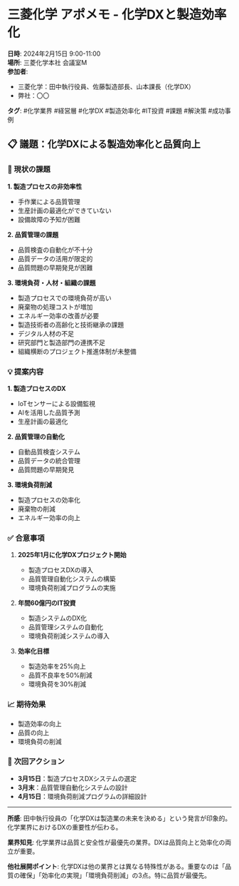 # 三菱化学 アポメモ - 化学DXと製造効率化

**日時**: 2024年2月15日 9:00-11:00  
**場所**: 三菱化学本社 会議室M  
**参加者**: 
- 三菱化学：田中執行役員、佐藤製造部長、山本課長（化学DX）
- 弊社：〇〇

**タグ**: #化学業界 #経営層 #化学DX #製造効率化 #IT投資 #課題 #解決策 #成功事例

## 📋 議題：化学DXによる製造効率化と品質向上

### 🚨 現状の課題

**1. 製造プロセスの非効率性**
- 手作業による品質管理
- 生産計画の最適化ができていない
- 設備故障の予知が困難

**2. 品質管理の課題**
- 品質検査の自動化が不十分
- 品質データの活用が限定的
- 品質問題の早期発見が困難

**3. 環境負荷・人材・組織の課題**
- 製造プロセスでの環境負荷が高い
- 廃棄物の処理コストが増加
- エネルギー効率の改善が必要
- 製造技術者の高齢化と技術継承の課題
- デジタル人材の不足
- 研究部門と製造部門の連携不足
- 組織横断のプロジェクト推進体制が未整備

### 💡 提案内容

**1. 製造プロセスのDX**
- IoTセンサーによる設備監視
- AIを活用した品質予測
- 生産計画の最適化

**2. 品質管理の自動化**
- 自動品質検査システム
- 品質データの統合管理
- 品質問題の早期発見

**3. 環境負荷削減**
- 製造プロセスの効率化
- 廃棄物の削減
- エネルギー効率の向上

### ✅ 合意事項

1. **2025年1月に化学DXプロジェクト開始**
   - 製造プロセスDXの導入
   - 品質管理自動化システムの構築
   - 環境負荷削減プログラムの実施

2. **年間60億円のIT投資**
   - 製造システムのDX化
   - 品質管理システムの自動化
   - 環境負荷削減システムの導入

3. **効率化目標**
   - 製造効率を25%向上
   - 品質不良率を50%削減
   - 環境負荷を30%削減

### 📈 期待効果

- 製造効率の向上
- 品質の向上
- 環境負荷の削減

### 🔄 次回アクション

- **3月15日**：製造プロセスDXシステムの選定
- **3月末**：品質管理自動化システムの設計
- **4月15日**：環境負荷削減プログラムの詳細設計

---

**所感**: 
田中執行役員の「化学DXは製造業の未来を決める」という発言が印象的。化学業界におけるDXの重要性が伝わる。

**業界知見**: 
化学業界は品質と安全性が最優先の業界。DXは品質向上と効率化の両立が重要。

**他社展開ポイント**: 
化学DXは他の業界とは異なる特殊性がある。重要なのは「品質の確保」「効率化の実現」「環境負荷削減」の3点。特に品質が最優先。 